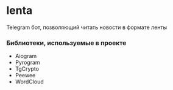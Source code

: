 # lenta
Telegram бот, позволяющий читать новости в формате ленты

### Библиотеки, используемые в проекте
- Aiogram
- Pyrogram
- TgCrypto
- Peewee
- WordCloud
